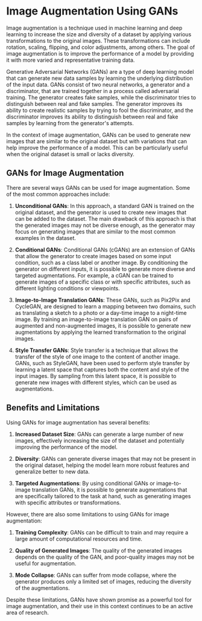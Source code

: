 # Image Augmentation Using GANs

Image augmentation is a technique used in machine learning and deep learning to increase the size and diversity of a dataset by applying various transformations to the original images. These transformations can include rotation, scaling, flipping, and color adjustments, among others. The goal of image augmentation is to improve the performance of a model by providing it with more varied and representative training data.

Generative Adversarial Networks (GANs) are a type of deep learning model that can generate new data samples by learning the underlying distribution of the input data. GANs consist of two neural networks, a generator and a discriminator, that are trained together in a process called adversarial training. The generator creates fake samples, while the discriminator tries to distinguish between real and fake samples. The generator improves its ability to create realistic samples by trying to fool the discriminator, and the discriminator improves its ability to distinguish between real and fake samples by learning from the generator's attempts.

In the context of image augmentation, GANs can be used to generate new images that are similar to the original dataset but with variations that can help improve the performance of a model. This can be particularly useful when the original dataset is small or lacks diversity.

## GANs for Image Augmentation

There are several ways GANs can be used for image augmentation. Some of the most common approaches include:

1. **Unconditional GANs**: In this approach, a standard GAN is trained on the original dataset, and the generator is used to create new images that can be added to the dataset. The main drawback of this approach is that the generated images may not be diverse enough, as the generator may focus on generating images that are similar to the most common examples in the dataset.

2. **Conditional GANs**: Conditional GANs (cGANs) are an extension of GANs that allow the generator to create images based on some input condition, such as a class label or another image. By conditioning the generator on different inputs, it is possible to generate more diverse and targeted augmentations. For example, a cGAN can be trained to generate images of a specific class or with specific attributes, such as different lighting conditions or viewpoints.

3. **Image-to-Image Translation GANs**: These GANs, such as Pix2Pix and CycleGAN, are designed to learn a mapping between two domains, such as translating a sketch to a photo or a day-time image to a night-time image. By training an image-to-image translation GAN on pairs of augmented and non-augmented images, it is possible to generate new augmentations by applying the learned transformation to the original images.

4. **Style Transfer GANs**: Style transfer is a technique that allows the transfer of the style of one image to the content of another image. GANs, such as StyleGAN, have been used to perform style transfer by learning a latent space that captures both the content and style of the input images. By sampling from this latent space, it is possible to generate new images with different styles, which can be used as augmentations.

## Benefits and Limitations

Using GANs for image augmentation has several benefits:

1. **Increased Dataset Size**: GANs can generate a large number of new images, effectively increasing the size of the dataset and potentially improving the performance of the model.

2. **Diversity**: GANs can generate diverse images that may not be present in the original dataset, helping the model learn more robust features and generalize better to new data.

3. **Targeted Augmentations**: By using conditional GANs or image-to-image translation GANs, it is possible to generate augmentations that are specifically tailored to the task at hand, such as generating images with specific attributes or transformations.

However, there are also some limitations to using GANs for image augmentation:

1. **Training Complexity**: GANs can be difficult to train and may require a large amount of computational resources and time.

2. **Quality of Generated Images**: The quality of the generated images depends on the quality of the GAN, and poor-quality images may not be useful for augmentation.

3. **Mode Collapse**: GANs can suffer from mode collapse, where the generator produces only a limited set of images, reducing the diversity of the augmentations.

Despite these limitations, GANs have shown promise as a powerful tool for image augmentation, and their use in this context continues to be an active area of research.
